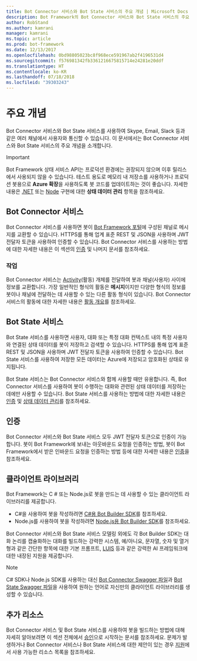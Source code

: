 ```yaml
---
title: Bot Connector 서비스와 Bot State 서비스의 주요 개념 | Microsoft Docs
description: Bot Framework의 Bot Connector 서비스와 Bot State 서비스의 주요 개념을 이해합니다.
author: RobStand
ms.author: kamrani
manager: kamrani
ms.topic: article
ms.prod: bot-framework
ms.date: 12/13/2017
ms.openlocfilehash: 0bd98805023bc8f968ece591967ab2f4196531d4
ms.sourcegitcommit: f576981342fb3361216675815714e24281e20ddf
ms.translationtype: HT
ms.contentlocale: ko-KR
ms.lasthandoff: 07/18/2018
ms.locfileid: "39303243"
---
```

# <a name="key-concepts"></a>주요 개념

Bot Connector 서비스와 Bot State 서비스를 사용하여 Skype, Email, Slack 등과 같은 여러 채널에서 사용자와 통신할 수 있습니다. 이 문서에서는 Bot Connector 서비스와 Bot State 서비스의 주요 개념을 소개합니다.

> [!IMPORTANT]
> Bot Framework 상태 서비스 API는 프로덕션 환경에는 권장되지 않으며 이후 릴리스에서 사용되지 않을 수 있습니다. 테스트 용도로 메모리 내 저장소를 사용하거나 프로덕션 봇용으로 **Azure 확장**을 사용하도록 봇 코드를 업데이트하는 것이 좋습니다. 자세한 내용은 [.NET](~/dotnet/bot-builder-dotnet-state.md) 또는 [Node](~/nodejs/bot-builder-nodejs-state.md) 구현에 대한 **상태 데이터 관리** 항목을 참조하세요.

## <a name="bot-connector-service"></a>Bot Connector 서비스

Bot Connector 서비스를 사용하면 봇이 <a href="https://dev.botframework.com/" target="_blank">Bot Framework 포털</a>에 구성된 채널로 메시지를 교환할 수 있습니다. HTTPS를 통해 업계 표준 REST 및 JSON을 사용하며 JWT 전달자 토큰을 사용하여 인증할 수 있습니다. Bot Connector 서비스를 사용하는 방법에 대한 자세한 내용은 이 섹션의 [인증](bot-framework-rest-connector-authentication.md) 및 나머지 문서를 참조하세요.

### <a name="activity"></a>작업

Bot Connector 서비스는 [Activity][Activity](활동) 개체를 전달하여 봇과 채널(사용자) 사이에 정보를 교환합니다. 가장 일반적인 형식의 활동은 **메시지**이지만 다양한 형식의 정보를 봇이나 채널에 전달하는 데 사용할 수 있는 다른 활동 형식이 있습니다. Bot Connector 서비스의 활동에 대한 자세한 내용은 [활동 개요](bot-framework-rest-connector-activities.md)를 참조하세요.

## <a name="bot-state-service"></a>Bot State 서비스

Bot State 서비스를 사용하면 사용자, 대화 또는 특정 대화 컨텍스트 내의 특정 사용자와 연결된 상태 데이터를 봇이 저장하고 검색할 수 있습니다. HTTPS를 통해 업계 표준 REST 및 JSON을 사용하며 JWT 전달자 토큰을 사용하여 인증할 수 있습니다. Bot State 서비스를 사용하여 저장한 모든 데이터는 Azure에 저장되고 암호화된 상태로 유지됩니다.

Bot State 서비스는 Bot Connector 서비스와 함께 사용할 때만 유용합니다. 즉, Bot Connector 서비스를 사용하여 봇이 수행하는 대화와 관련된 상태 데이터를 저장하는 데에만 사용할 수 있습니다. Bot State 서비스를 사용하는 방법에 대한 자세한 내용은 [인증](bot-framework-rest-connector-authentication.md) 및 [상태 데이터 관리](bot-framework-rest-state.md)를 참조하세요.

## <a name="authentication"></a>인증

Bot Connector 서비스와 Bot State 서비스 모두 JWT 전달자 토큰으로 인증이 가능합니다. 봇이 Bot Framework에 보내는 아웃바운드 요청을 인증하는 방법, 봇이 Bot Framework에서 받은 인바운드 요청을 인증하는 방법 등에 대한 자세한 내용은 [인증](bot-framework-rest-connector-authentication.md)을 참조하세요. 

## <a name="client-libraries"></a>클라이언트 라이브러리

Bot Framework는 C # 또는 Node.js로 봇을 만드는 데 사용할 수 있는 클라이언트 라이브러리를 제공합니다. 

- C#을 사용하여 봇을 작성하려면 [C#용 Bot Builder SDK](../dotnet/bot-builder-dotnet-overview.md)를 참조하세요. 
- Node.js를 사용하여 봇을 작성하려면 [Node.js용 Bot Builder SDK](../nodejs/index.md)를 참조하세요. 

Bot Connector 서비스와 Bot State 서비스 모델링 외에도 각 Bot Builder SDK는 대화 논리를 캡슐화하는 대화를 빌드하는 강력한 시스템, 예/아니요, 문자열, 숫자 및 열거형과 같은 간단한 항목에 대한 기본 프롬프트, <a href="https://www.luis.ai/" target="_blank">LUIS</a> 등과 같은 강력한 AI 프레임워크에 대한 내장된 지원을 제공합니다. 

> [!NOTE]
> C# SDK나 Node.js SDK를 사용하는 대신 <a href="https://raw.githubusercontent.com/Microsoft/BotBuilder/master/CSharp/Library/Microsoft.Bot.Connector.Shared/Swagger/ConnectorAPI.json" target="_blank">Bot Connector Swagger 파일</a>과 <a href="https://raw.githubusercontent.com/Microsoft/BotBuilder/master/CSharp/Library/Microsoft.Bot.Connector.Shared/Swagger/StateAPI.json" target="_blank">Bot State Swagger 파일</a>을 사용하여 원하는 언어로 자신만의 클라이언트 라이브러리를 생성할 수 있습니다.

## <a name="additional-resources"></a>추가 리소스

Bot Connector 서비스 및 Bot State 서비스를 사용하여 봇을 빌드하는 방법에 대해 자세히 알아보려면 이 섹션 전체에서 [승인](bot-framework-rest-connector-authentication.md)으로 시작하는 문서를 참조하세요. 문제가 발생하거나 Bot Connector 서비스나 Bot State 서비스에 대한 제안이 있는 경우 [지원](../bot-service-resources-links-help.md)에서 사용 가능한 리소스 목록을 참조하세요. 

[Activity]: bot-framework-rest-connector-api-reference.md#activity-object